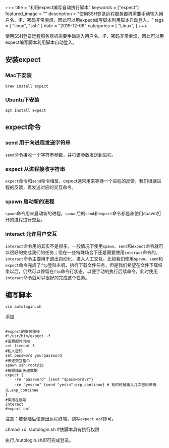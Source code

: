 +++
title = "利用expect编写自动执行脚本"
keywords = ["expect"]
featured_image = ""
description = "使用SSH登录远程服务器机需要手动输入用户名、IP、密码非常麻烦，因此可以用expect编写脚本利用脚本自动登入。"
tags = [
    "linux",
    "ssh"
]
date = "2019-12-08"
categories = [
    "Linux",
]
+++

使用SSH登录远程服务器机需要手动输入用户名、IP、密码非常麻烦，因此可以用expect编写脚本利用脚本自动登入。

## 安装expect
### Mac下安装
```
brew install expect
```
### Ubuntu下安装
```
apt install expect
```
## expect命令

### send 用于向进程发送字符串
`send`命令接收一个字符串参数，并将该参数发送到进程。
### expect 从进程接收字符串
`expect`命令和`send`命令相反，expect通常用来等待一个进程的反馈，我们根据进程的反馈，再发送对应的交互命令。
### spawn 启动新的进程
`spawn`命令用来启动新的进程，`spawn`后的`send`和`expect`命令都是和使用spawn打开的进程进行交互。
### interact 允许用户交互
`interact`命令用的其实不是很多，一般情况下使用`spawn`、`send`和`expect`命令就可以很好的完成我们的任务；但在一些特殊场合下还是需要使用`interact`命令的，`interact`命令主要用于退出自动化，进入人工交互。比如我们使用s`pawn`、`send`和`expect`命令完成了`ftp`登陆主机，执行下载文件任务，但是我们希望在文件下载结束以后，仍然可以停留在`ftp`命令行状态，以便手动的执行后续命令，此时使用`interact`命令就可以很好的完成这个任务。

## 编写脚本
```
vim autologin.sh
```
添加
```

#expect的安装路径
#!/usr/bin/expect -f
#设置超时时间 
set timeout 3
#私人密码
set password yourpassword
#传递交互指令
spawn ssh root@ip
#根据输出传递数据
expect {
    -re "password" {send "$password\r"}
    -re "yes/no" {send "yes\n";exp_continue} # 有的时候输入几次密码来确认,exp_continue
}
#保持在远端  
interact
#expect eof
```
注意：若登陆后便退出远程终端，则写`expect eof`即可。

chmod +x ./autologin.sh  #使脚本具有执行权限

执行./autologin.sh即可完成登录。

